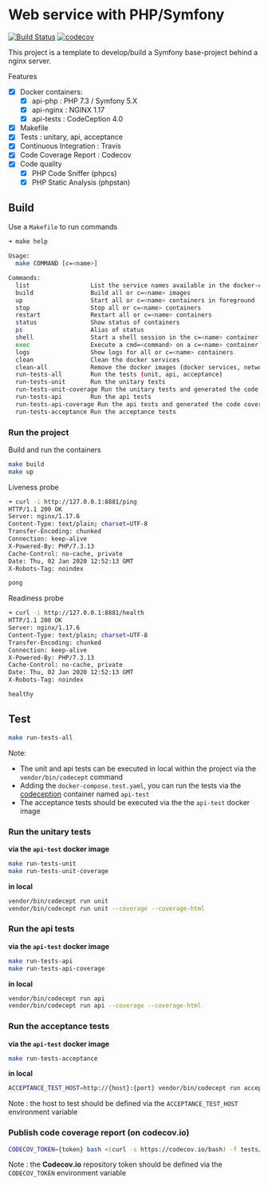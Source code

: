 # Web service with PHP/Symfony 
[![Build Status](https://travis-ci.org/epourail/template-api-symfony.svg?branch=master)](https://travis-ci.org/epourail/template-api-symfony)
[![codecov](https://codecov.io/gh/epourail/template-api-symfony/branch/master/graph/badge.svg)](https://codecov.io/gh/epourail/template-api-symfony)

This project is a template to develop/build a Symfony base-project behind a nginx server.

Features
- [x] Docker containers:
  - [x] api-php : PHP 7.3 / Symfony 5.X
  - [x] api-nginx : NGINX 1.17
  - [x] api-tests : CodeCeption 4.0
- [x] Makefile
- [x] Tests : unitary, api, acceptance
- [x] Continuous Integration : Travis
- [x] Code Coverage Report : Codecov
- [x] Code quality
  - [x] PHP Code Sniffer (phpcs)
  - [x] PHP Static Analysis (phpstan) 

## Build

Use a `Makefile` to run commands

```bash
➜ make help                  

Usage:
  make COMMAND [c=<name>]

Commands:
  list                 List the service names available in the docker-compose files
  build                Build all or c=<name> images
  up                   Start all or c=<name> containers in foreground
  stop                 Stop all or c=<name> containers
  restart              Restart all or c=<name> containers
  status               Show status of containers
  ps                   Alias of status
  shell                Start a shell session in the c=<name> container
  exec                 Execute a cmd=<command> on a c=<name> container
  logs                 Show logs for all or c=<name> containers
  clean                Clean the docker services
  clean-all            Remove the docker images (docker services, network and volumes)
  run-tests-all        Run the tests (unit, api, acceptance)
  run-tests-unit       Run the unitary tests
  run-tests-unit-coverage Run the unitary tests and generated the code coverage
  run-tests-api        Run the api tests
  run-tests-api-coverage Run the api tests and generated the code coverage
  run-tests-acceptance Run the acceptance tests
```

### Run the project 

Build and run the containers

```bash
make build
make up
```

Liveness probe

```bash
➜ curl -i http://127.0.0.1:8881/ping
HTTP/1.1 200 OK
Server: nginx/1.17.6
Content-Type: text/plain; charset=UTF-8
Transfer-Encoding: chunked
Connection: keep-alive
X-Powered-By: PHP/7.3.13
Cache-Control: no-cache, private
Date: Thu, 02 Jan 2020 12:52:13 GMT
X-Robots-Tag: noindex

pong
```

Readiness probe

```bash
➜ curl -i http://127.0.0.1:8881/health
HTTP/1.1 200 OK
Server: nginx/1.17.6
Content-Type: text/plain; charset=UTF-8
Transfer-Encoding: chunked
Connection: keep-alive
X-Powered-By: PHP/7.3.13
Cache-Control: no-cache, private
Date: Thu, 02 Jan 2020 12:52:13 GMT
X-Robots-Tag: noindex

healthy
```

## Test

```bash
make run-tests-all
```

Note:
- The unit and api tests can be executed in local within the project via the `vendor/bin/codecept` command 
- Adding the `docker-compose.test.yaml`, you can run the tests 
via the [codeception](https://codeception.com/) container named `api-test` 
- The acceptance tests should be executed via the the `api-test` docker image

### Run the unitary tests

**via the `api-test` docker image**
```bash
make run-tests-unit
make run-tests-unit-coverage
```

**in local**
```bash
vendor/bin/codecept run unit
vendor/bin/codecept run unit --coverage --coverage-html
```

### Run the api tests

**via the `api-test` docker image**
```bash
make run-tests-api
make run-tests-api-coverage
```

**in local**
```bash
vendor/bin/codecept run api
vendor/bin/codecept run api --coverage --coverage-html
```

### Run the acceptance tests

**via the `api-test` docker image**
```bash
make run-tests-acceptance
```

**in local**
```bash
ACCEPTANCE_TEST_HOST=http://{host}:{port} vendor/bin/codecept run acceptance
```
Note : the host to test should be defined via the `ACCEPTANCE_TEST_HOST` environment variable

### Publish code coverage report (on codecov.io)

```bash
CODECOV_TOKEN={token} bash <(curl -s https://codecov.io/bash) -f tests/_output/coverage.xml
```
Note : the **Codecov.io** repository token should be defined via the `CODECOV_TOKEN` environment variable
